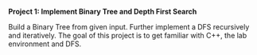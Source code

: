 **Project 1: Implement Binary Tree and Depth First Search**


Build a Binary Tree from given input. Further implement a DFS recursively and iteratively.
The goal of this project is to get familiar with C++, the lab environment and DFS.
 
